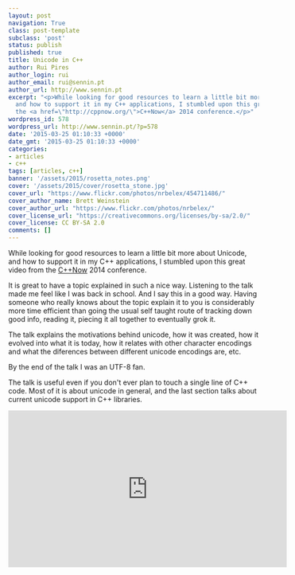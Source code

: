 ```yaml
---
layout: post
navigation: True
class: post-template
subclass: 'post'
status: publish
published: true
title: Unicode in C++
author: Rui Pires
author_login: rui
author_email: rui@sennin.pt
author_url: http://www.sennin.pt
excerpt: "<p>While looking for good resources to learn a little bit more about Unicode,
  and how to support it in my C++ applications, I stumbled upon this great video from
  the <a href=\"http://cppnow.org/\">C++Now</a> 2014 conference.</p>"
wordpress_id: 578
wordpress_url: http://www.sennin.pt/?p=578
date: '2015-03-25 01:10:33 +0000'
date_gmt: '2015-03-25 01:10:33 +0000'
categories:
- articles
- c++
tags: [articles, c++]
banner: '/assets/2015/rosetta_notes.png'
cover: '/assets/2015/cover/rosetta_stone.jpg'
cover_url: "https://www.flickr.com/photos/nrbelex/454711486/"
cover_author_name: Brett Weinstein
cover_author_url: "https://www.flickr.com/photos/nrbelex/"
cover_license_url: "https://creativecommons.org/licenses/by-sa/2.0/"
cover_license: CC BY-SA 2.0
comments: []
---
```

<p>While looking for good resources to learn a little bit more about Unicode, and how to support it in my C++ applications, I stumbled upon this great video from the <a href="http://cppnow.org/">C++Now</a> 2014 conference.</p>
<p><a id="more"></a><a id="more-578"></a>It is great to have a topic explained in such a nice way. Listening to the talk made me feel like I was back in school. And I say this in a good way. Having someone who really knows about the topic explain it to you is considerably more time efficient than going the usual self taught route of tracking down good info, reading it, piecing it all together to eventually grok it.</p>
<p>The talk explains&nbsp;the motivations behind unicode, how it was created, how it evolved into what it is today, how it relates with other character encodings and what the diferences between different unicode encodings are, etc.</p>
<p>By the end of the talk I was an UTF-8 fan.</p>
<p>The talk is useful even if you don't ever plan to touch a single line of C++ code. Most of it is about unicode in general, and the last section talks about current&nbsp;unicode support in C++ libraries.</p>
<iframe width="560" height="315" src="https://www.youtube.com/embed/MW884pluTw8" frameborder="0" allow="autoplay; encrypted-media" allowfullscreen></iframe>
